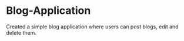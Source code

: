 # Blog-Application
Created a simple blog application where users can post blogs, edit and delete them.
